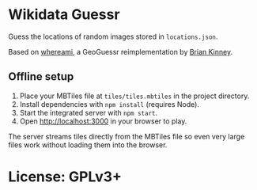 Wikidata Guessr
===============

Guess the locations of random images stored in `locations.json`.

Based on [whereami](https://github.com/webdevbrian/whereami), a GeoGuessr reimplementation by [Brian Kinney](http://www.thebriankinney.com/).

## Offline setup

1. Place your MBTiles file at `tiles/tiles.mbtiles` in the project directory.
2. Install dependencies with `npm install` (requires Node).
3. Start the integrated server with `npm start`.
4. Open <http://localhost:3000> in your browser to play.

The server streams tiles directly from the MBTiles file so even very large
files work without loading them into the browser.

License: GPLv3+
===============
